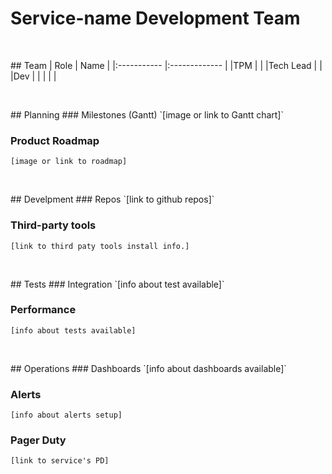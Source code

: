 # Service-name Development Team

<p>&nbsp;</p>
## Team
|     Role    |      Name     |
|:----------- |:------------- |
|TPM          |               |
|Tech Lead    |               |
|Dev          |               |
|             |               | 

<p>&nbsp;</p>  
## Planning
### Milestones (Gantt)
 `[image or link to Gantt chart]`

### Product Roadmap
 `[image or link to roadmap]`

<p>&nbsp;</p>
## Develpment
### Repos
  `[link to github repos]`

### Third-party tools
  `[link to third paty tools install info.]`

<p>&nbsp;</p>
## Tests
### Integration
  `[info about test available]`

### Performance
  `[info about tests available]`

<p>&nbsp;</p>
## Operations
### Dashboards
  `[info about dashboards available]`

### Alerts
  `[info about alerts setup]`

### Pager Duty 
  `[link to service's PD]`

<p>&nbsp;</p>
